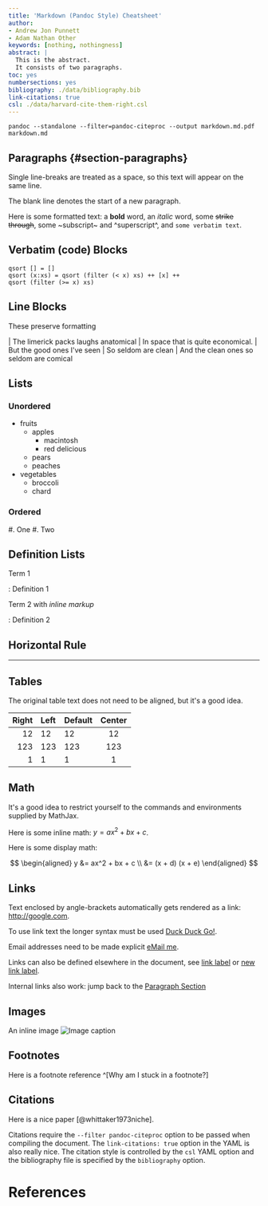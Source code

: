 ```yaml
---
title: 'Markdown (Pandoc Style) Cheatsheet'
author:
- Andrew Jon Punnett
- Adam Nathan Other 
keywords: [nothing, nothingness]
abstract: |
  This is the abstract.
  It consists of two paragraphs.
toc: yes
numbersections: yes
bibliography: ./data/bibliography.bib
link-citations: true
csl: ./data/harvard-cite-them-right.csl 
---
```


``` {.bash}
pandoc --standalone --filter=pandoc-citeproc --output markdown.md.pdf markdown.md
```

## Paragraphs {#section-paragraphs}

Single line-breaks are treated as a space, 
so this text will appear on the same line.

The blank line denotes the start of a new paragraph.

Here is some formatted text: 
a **bold** word, 
an *italic* word,
some ~~strike through~~,
some ~subscript~ and ^superscript^,
and `some verbatim text`.

## Verbatim (code) Blocks

``` {#code-qsort .haskell .numberLines startFrom="100"}
qsort [] = []
qsort (x:xs) = qsort (filter (< x) xs) ++ [x] ++
qsort (filter (>= x) xs)
```

## Line Blocks

These preserve formatting

| The limerick packs laughs anatomical
| In space that is quite economical.
|    But the good ones I've seen
|    So seldom are clean
| And the clean ones so seldom are comical

## Lists

### Unordered

  * fruits
    + apples
        - macintosh
        - red delicious
    + pears
    + peaches
  * vegetables
    + broccoli
    + chard

### Ordered

  #. One
  #. Two

## Definition Lists

Term 1

: Definition 1

Term 2 with *inline markup*

: Definition 2

## Horizontal Rule

---

## Tables

The original table text does not need to be aligned, but it's a good idea.

| Right   | Left   | Default   | Center   |
| ------: | :----- | --------- | :------: |
| 12      | 12     | 12        | 12       |
| 123     | 123    | 123       | 123      |
| 1       | 1      | 1         | 1        |

## Math

It's a good idea to restrict yourself to the commands and environments supplied by MathJax.

Here is some inline math: $y = ax^2 + bx + c$.

Here is some display math:

$$
\begin{aligned}
y &= ax^2 + bx + c  \\ 
  &= (x + d) (x + e)
\end{aligned}
$$

## Links

Text enclosed by angle-brackets automatically gets rendered as a link: <http://google.com>.

To use link text the longer syntax must be used [Duck Duck Go!](https:/duckduckgo.com).

Email addresses need to be made explicit [eMail me](mailto:andrew.punnett@gmail.com).

Links can also be defined elsewhere in the document, see [link label] or [new link label][link label].

<!-- Link specifications -->
[link label]: <https://duckduckgo.com> 'link title'

Internal links also work: jump back to the [Paragraph Section](#section-paragraphs)


## Images

An inline image ![Image caption](https://upload.wikimedia.org/wikipedia/commons/f/f0/10BlackBuck.jpg)

## Footnotes

Here is a footnote reference ^[Why am I stuck in a footnote?]

## Citations

Here is a nice paper [@whittaker1973niche].

Citations require the `--filter pandoc-citeproc` option to be passed when compiling the document.
The `link-citations: true` option in the YAML is also really nice.
The citation style is controlled by the `csl` YAML option and the bibliography file is specified by the `bibliography` option.

# References

